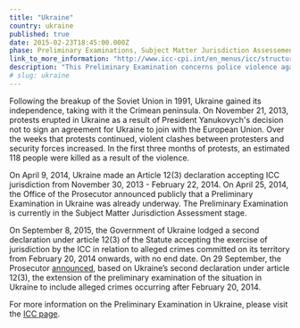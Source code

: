 ```yaml
---
title: "Ukraine"
country: ukraine
published: true
date: 2015-02-23T18:45:00.000Z
phase: Preliminary Examinations, Subject Matter Jurisdiction Assessement
link_to_more_information: "http://www.icc-cpi.int/en_menus/icc/structure%20of%20the%20court/office%20of%20the%20prosecutor/comm%20and%20ref/pe-ongoing/ukraine/Pages/ukraine.aspx"
description: "This Preliminary Examination concerns police violence against protesters of Ukraine's decision not to join the European Union. The Preliminary Examination is currently in the Subject Matter Jurisdiction Assessment stage."
# slug: ukraine
---
```


Following the breakup of the Soviet Union in 1991, Ukraine gained its independence, taking with it the Crimean peninsula. On November 21, 2013, protests erupted in Ukraine as a result of President Yanukovych's decision not to sign an agreement for Ukraine to join with the European Union. Over the weeks that protests continued, violent clashes between protesters and security forces increased. In the first three months of protests, an estimated 118 people were killed as a result of the violence.

On April 9, 2014, Ukraine made an Article 12(3) declaration accepting ICC jurisdiction from November 30, 2013 - February 22, 2014. On April 25, 2014, the Office of the Prosecutor announced publicly that a Preliminary Examination in Ukraine was already underway. The Preliminary Examination is currently in the Subject Matter Jurisdiction Assessment stage.

On September 8, 2015, the Government of Ukraine lodged a second declaration under article 12(3) of the Statute accepting the exercise of jurisdiction by the ICC in relation to alleged crimes committed on its territory from February 20, 2014 onwards, with no end date. On 29 September, the Prosecutor [announced](https://www.icc-cpi.int/en_menus/icc/press%20and%20media/press%20releases/Pages/pr1156.aspx), based on Ukraine’s second declaration under article 12(3), the extension of the preliminary examination of the situation in Ukraine to include alleged crimes occurring after February 20, 2014.

For more information on the Preliminary Examination in Ukraine, please visit the [ICC page](http://www.icc-cpi.int/en_menus/icc/structure%20of%20the%20court/office%20of%20the%20prosecutor/comm%20and%20ref/pe-ongoing/ukraine/Pages/ukraine.aspx).

